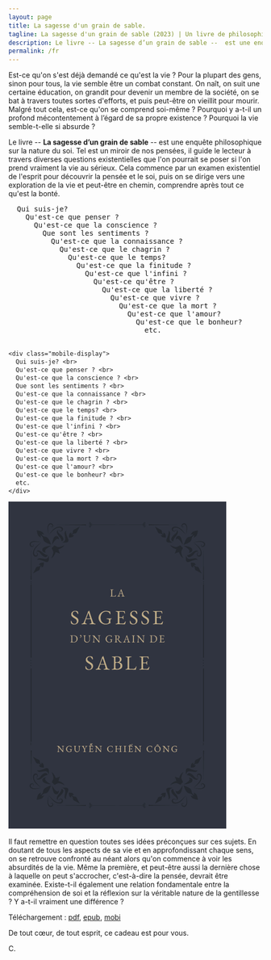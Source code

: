 ```yaml
---
layout: page
title: La sagesse d'un grain de sable.
tagline: La sagesse d'un grain de sable (2023) | Un livre de philosophie sur la nature de soi.
description: Le livre -- La sagesse d’un grain de sable --  est une enquête philosophique sur la nature du soi. Tel est un miroir de nos pensées, il guide le lecteur à travers diverses questions existentielles que l'on pourrait se poser si l'on prend vraiment la vie au sérieux.
permalink: /fr
---
```

Est-ce qu'on s'est déjà demandé ce qu'est la vie ? Pour la plupart des gens, sinon pour tous, la vie semble être un combat constant. On naît, on suit une certaine éducation, on grandit pour devenir un membre de la société, on se bat à travers toutes sortes d'efforts, et puis peut-être on vieillit pour mourir. Malgré tout cela, est-ce qu'on se comprend soi-même ? Pourquoi y a-t-il un profond mécontentement à l’égard de sa propre existence ? Pourquoi la vie semble-t-elle si absurde ?

Le livre -- <strong>La sagesse d’un grain de sable</strong> --  est une enquête philosophique sur la nature du soi. Tel est un miroir de nos pensées, il guide le lecteur à travers diverses questions existentielles que l'on pourrait se poser si l'on prend vraiment la vie au sérieux. Cela commence par un examen existentiel de l'esprit pour découvrir la pensée et le soi, puis on se dirige vers une exploration de la vie et peut-être en chemin, comprendre après tout ce qu'est la bonté.

<div class="bx">
  <div class="bx-lf">
    <pre class="desktop-display">
  Qui suis-je?
    Qu'est-ce que penser ?
      Qu'est-ce que la conscience ?
        Que sont les sentiments ?
          Qu'est-ce que la connaissance ?
            Qu'est-ce que le chagrin ?
              Qu'est-ce que le temps?
                Qu'est-ce que la finitude ?
                  Qu'est-ce que l'infini ?
                    Qu'est-ce qu'être ?
                      Qu'est-ce que la liberté ?
                        Qu'est-ce que vivre ?
                          Qu'est-ce que la mort ?
                            Qu'est-ce que l'amour?
                              Qu'est-ce que le bonheur?
                                etc.
    </pre>

    <div class="mobile-display">
      Qui suis-je? <br>
      Qu'est-ce que penser ? <br>
      Qu'est-ce que la conscience ? <br>
      Que sont les sentiments ? <br>
      Qu'est-ce que la connaissance ? <br>
      Qu'est-ce que le chagrin ? <br>
      Qu'est-ce que le temps? <br>
      Qu'est-ce que la finitude ? <br>
      Qu'est-ce que l'infini ? <br>
      Qu'est-ce qu'être ? <br>
      Qu'est-ce que la liberté ? <br>
      Qu'est-ce que vivre ? <br>
      Qu'est-ce que la mort ? <br>
      Qu'est-ce que l'amour? <br>
      Qu'est-ce que le bonheur? <br>
      etc.
    </div>
  </div>
  <div class="bx-rg">
    <img src="files/cover_fr.png" alt="Book cover" />
  </div>
</div>

Il faut remettre en question toutes ses idées préconçues sur ces sujets. En doutant de tous les aspects de sa vie et en approfondissant chaque sens, on se retrouve confronté au néant alors qu'on commence à voir les absurdités de la vie. Même la première, et peut-être aussi la dernière chose à laquelle on peut s'accrocher, c'est-à-dire la pensée, devrait être examinée. Existe-t-il également une relation fondamentale entre la compréhension de soi et la réflexion sur la véritable nature de la gentillesse ? Y a-t-il vraiment une différence ?

Téléchargement : <a href="files/La sagesse d'un grain de sable - Nguyen Chien Cong.pdf" class="book-link" download>pdf</a>, <a href="files/La sagesse d'un grain de sable - Nguyen Chien Cong.epub" class="book-link" download>epub</a>, <a href="files/La sagesse d'un grain de sable - Nguyen Chien Cong.mobi" class="book-link" download>mobi</a>
<br>

De tout cœur, de tout esprit, ce cadeau est pour vous.

C.